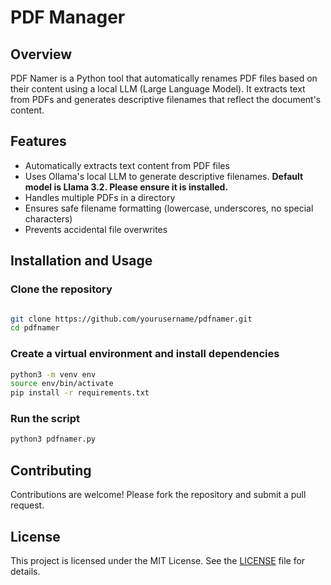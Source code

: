 # PDF Manager

## Overview
PDF Namer is a Python tool that automatically renames PDF files based on their content using a local LLM (Large Language Model). It extracts text from PDFs and generates descriptive filenames that reflect the document's content.

## Features
- Automatically extracts text content from PDF files
- Uses Ollama's local LLM to generate descriptive filenames. **Default model is Llama 3.2. Please ensure it is installed.**
- Handles multiple PDFs in a directory
- Ensures safe filename formatting (lowercase, underscores, no special characters)
- Prevents accidental file overwrites

## Installation and Usage

### Clone the repository

```bash

git clone https://github.com/yourusername/pdfnamer.git
cd pdfnamer
```

### Create a virtual environment and install dependencies
```bash
python3 -m venv env
source env/bin/activate
pip install -r requirements.txt
```

### Run the script

```bash
python3 pdfnamer.py
```

## Contributing
Contributions are welcome! Please fork the repository and submit a pull request.

## License
This project is licensed under the MIT License. See the [LICENSE](LICENSE) file for details.

